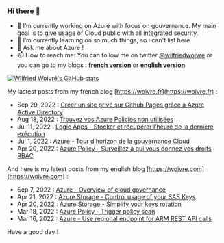 ### Hi there 👋

- 🔭 I’m currently working on Azure with focus on gouvernance. My main goal is to give usage of Cloud public with all integrated security.
- 🌱 I’m currently learning on so much things, so i can't list here
- 💬 Ask me about Azure !
- 📫 How to reach me: You can follow me on twitter [@wilfriedwoivre](https://twitter.com/wilfriedwoivre) or you can go to my blogs : **[french version](https://woivre.fr)** or **[english version](https://woivre.com)**

[![Wilfried Woivré's GitHub stats](https://github-readme-stats.vercel.app/api?username=wilfriedwoivre&count_private=true&theme=tokyonight)](#)

My lastest posts from my french blog [https://woivre.fr](https://woivre.fr) :

<!-- FRENCH-BLOG-POST-LIST:START -->
 - Sep 29, 2022 : [Créer un site privé sur Github Pages grâce à Azure Active Directory](https://woivre.fr/blog/2022/09/creer-un-site-prive-sur-github-pages-grace-a-azure-active-directory)
 - Aug 18, 2022 : [Trouvez vos Azure Policies non utilisées](https://woivre.fr/blog/2022/08/trouvez-vos-azure-policies-non-utilisees)
 - Jul 11, 2022 : [Logic Apps - Stocker et récupérer l’heure de la dernière exécution](https://woivre.fr/blog/2022/07/logic-apps-stocker-et-recuperer-lheure-de-la-derniere-execution)
 - Jul 1, 2022 : [Azure - Tour d’horizon de la gouvernance Cloud](https://woivre.fr/blog/2022/07/azure-tour-dhorizon-de-la-gouvernance-cloud)
 - Apr 20, 2022 : [Azure Policy - Surveillez à qui vous donnez vos droits RBAC](https://woivre.fr/blog/2022/04/azure-policy-surveillez-a-qui-vous-donnez-vos-droits-rbac)<!-- FRENCH-BLOG-POST-LIST:END -->

And here is my latest posts from my english blog [https://woivre.com](https://woivre.com) :

<!-- ENGLISH-BLOG-POST-LIST:START -->
 - Sep 7, 2022 : [Azure - Overview of cloud governance](https://woivre.com/blog/2022/09/azure-overview-of-cloud-governance)
 - Apr 21, 2022 : [Azure Storage - Control usage of your SAS Keys](https://woivre.com/blog/2022/04/azure-storage-control-usage-of-your-sas-keys)
 - Apr 20, 2022 : [Azure Storage - Simplify your keys rotation](https://woivre.com/blog/2022/04/azure-storage-simplify-your-keys-rotation)
 - Mar 18, 2022 : [Azure Policy - Trigger policy scan](https://woivre.com/blog/2022/03/azure-policy-trigger-policy-scan)
 - Mar 16, 2022 : [Azure - Use regional endpoint for ARM REST API calls](https://woivre.com/blog/2022/03/azure-use-regional-endpoint-for-arm-rest-api-calls)<!-- ENGLISH-BLOG-POST-LIST:END -->

Have a good day !
